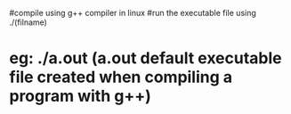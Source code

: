 #compile using g++ compiler in linux
#run the executable file using ./(filname) 
# eg: ./a.out (a.out default executable file created when compiling a program with g++)
